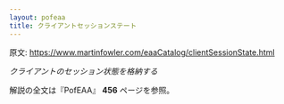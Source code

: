 ```yaml
---
layout: pofeaa
title: クライアントセッションステート
---
```


原文: <https://www.martinfowler.com/eaaCatalog/clientSessionState.html>

*クライアントのセッション状態を格納する*

解説の全文は『PofEAA』 **456** ページを参照。

